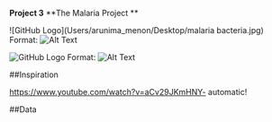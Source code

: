 
 **Project 3**       **The Malaria Project **   
 
 ![GitHub Logo](Users/arunima_menon/Desktop/malaria bacteria.jpg)
Format: ![Alt Text](url)

![GitHub Logo](/Users/arunima_menon/Desktop/ovale.jpg)
Format: ![Alt Text](url)

##Inspiration

https://www.youtube.com/watch?v=aCv29JKmHNY- automatic!

##Data

